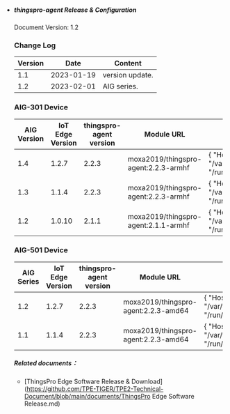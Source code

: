 - ##### thingspro-agent Release & Configuration

  Document Version: 1.2

  ### Change Log

  | Version | Date       | Content         |
  | ------- | ---------- | --------------- |
  | 1.1     | 2023-01-19 | version update. |
  | 1.2     | 2023-02-01 | AIG series.     |

  ### AIG-301 Device

  | AIG Version | IoT Edge Version | thingspro-agent version | Module URL                           | Create Option                                                |
  | ----------- | ---------------- | ----------------------- | ------------------------------------ | ------------------------------------------------------------ |
  | 1.4         | 1.2.7            | 2.2.3                   | moxa2019/thingspro-agent:2.2.3-armhf | { "HostConfig": { "Binds": [ "/var/thingspro/apps/azureiotedge/data/setting/:/var/thingspro/cloud/setting/", "/run/:/host/run/", "/var/thingspro/data/:/var/thingspro/data/" ] } } |
  | 1.3         | 1.1.4            | 2.2.3                   | moxa2019/thingspro-agent:2.2.3-armhf | { "HostConfig": { "Binds": [ "/var/thingspro/apps/azureiotedge/data/setting/:/var/thingspro/cloud/setting/", "/run/:/host/run/", "/var/thingspro/data/:/var/thingspro/data/" ] } } |
  | 1.2         | 1.0.10           | 2.1.1                   | moxa2019/thingspro-agent:2.1.1-armhf | { "HostConfig": { "Binds": [ "/var/thingspro/apps/cloud/data/setting/:/var/thingspro/cloud/setting/", "/run/:/host/run/", "/var/thingspro/data/:/var/thingspro/data/" ] } } |

  ### AIG-501 Device

  | AIG Series | IoT Edge Version | thingspro-agent version | Module URL                           | Create Option                                                |
  | ---------- | ---------------- | ----------------------- | ------------------------------------ | ------------------------------------------------------------ |
  | 1.2        | 1.2.7            | 2.2.3                   | moxa2019/thingspro-agent:2.2.3-amd64 | { "HostConfig": { "Binds": [ "/var/thingspro/apps/azureiotedge/data/setting/:/var/thingspro/cloud/setting/", "/run/:/host/run/", "/var/thingspro/data/:/var/thingspro/data/" ] } } |
  | 1.1        | 1.1.4            | 2.2.3                   | moxa2019/thingspro-agent:2.2.3-amd64 | { "HostConfig": { "Binds": [ "/var/thingspro/apps/azureiotedge/data/setting/:/var/thingspro/cloud/setting/", "/run/:/host/run/", "/var/thingspro/data/:/var/thingspro/data/" ] } } |

  ##### Related documents：

  - [ThingsPro Edge Software Release & Download](https://github.com/TPE-TIGER/TPE2-Technical-Document/blob/main/documents/ThingsPro Edge Software Release.md)


